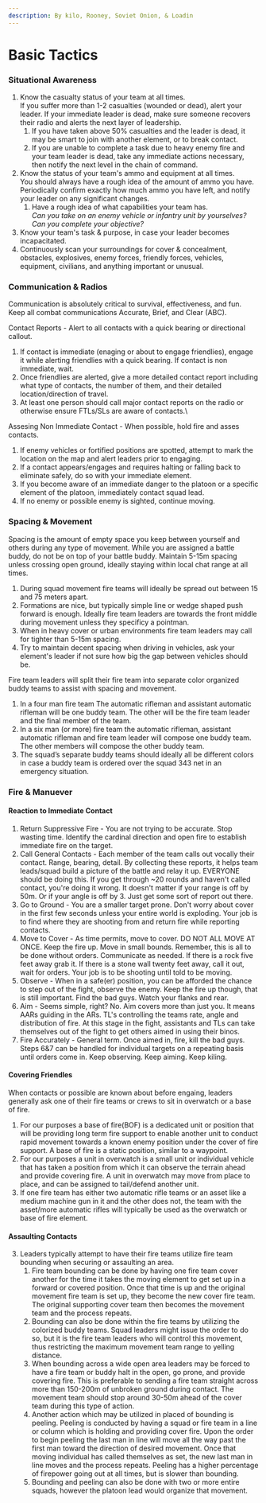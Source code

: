```yaml
---
description: By kilo, Rooney, Soviet Onion, & Loadin
---
```


# Basic Tactics

### Situational Awareness

1. Know the casualty status of your team at all times.\
   If you suffer more than 1-2 casualties (wounded or dead), alert your leader. If your immediate leader is dead, make sure someone recovers their radio and alerts the next layer of leadership.
   1. If you have taken above 50% casualties and the leader is dead, it may be smart to join with another element, or to break contact.
   2. If you are unable to complete a task due to heavy enemy fire and your team leader is dead, take any immediate actions necessary, then notify the next level in the chain of command.
2. Know the status of your team's ammo and equipment at all times.\
   You should always have a rough idea of the amount of ammo you have. Periodically confirm exactly how much ammo you have left, and notify your leader on any significant changes.
   1. Have a rough idea of what capabilities your team has.\
      _Can you take on an enemy vehicle or infantry unit by yourselves? Can you complete your objective?_
3. Know your team's task & purpose, in case your leader becomes incapacitated.
4. Continuously scan your surroundings for cover & concealment, obstacles, explosives, enemy forces, friendly forces, vehicles, equipment, civilians, and anything important or unusual.

### Communication & Radios

Communication is absolutely critical to survival, effectiveness, and fun. Keep all combat communications Accurate, Brief, and Clear (ABC).&#x20;



Contact Reports - Alert to all contacts with a quick bearing or directional callout.

1. If contact is immediate (enaging or about to engage friendlies), engage it while alerting friendlies with a quick bearing. If contact is non immediate, wait.
2. Once friendlies are alerted, give a more detailed contact report including what type of contacts, the number of them, and their detailed location/direction of travel.
3. At least one person should call major contact reports on the radio or otherwise ensure FTLs/SLs are aware of contacts.\


Assesing Non Immediate Contact - When possible, hold fire and asses contacts.

1. If enemy vehicles or fortified positions are spotted, attempt to mark the location on the map and alert leaders prior to engaging.&#x20;
2. If a contact appears/engages and requires halting or falling back to eliminate safely, do so with your immediate element.
3. If you become aware of an immediate danger to the platoon or a specific element of the platoon, immediately contact squad lead.
4. If no enemy or possible enemy is sighted, continue moving.

### Spacing & Movement

Spacing is the amount of empty space you keep between yourself and others during any type of movement. While you are assigned a battle buddy, do not be on top of your battle buddy. Maintain 5-15m spacing unless crossing open ground, ideally staying within local chat range at all times.

1. During squad movement fire teams will ideally be spread out between 15 and 75 meters apart.&#x20;
2. Formations are nice, but typically simple line or wedge shaped push forward is enough. Ideally fire team leaders are towards the front middle during movement unless they specificy a pointman.
3. When in heavy cover or urban environments fire team leaders may call for tighter than 5-15m spacing.
4. Try to maintain decent spacing when driving in vehicles, ask your element's leader if not sure how big the gap between vehicles should be.

Fire team leaders will split their fire team into separate color organized buddy teams to assist with spacing and movement.

1. In a four man fire team The automatic rifleman and assistant automatic rifleman will be one buddy team. The other will be the fire team leader and the final member of the team.
2. In a six man (or more) fire team the automatic rifleman, assistant automatic rifleman and fire team leader will compose one buddy team. The other members will compose the other buddy team.
3. The squad’s separate buddy teams should ideally all be different colors in case a buddy team is ordered over the squad 343 net in an emergency situation.

### Fire & Manuever

#### Reaction to Immediate Contact

1. Return Suppressive Fire - You are not trying to be accurate. Stop wasting time. Identify the cardinal direction and open fire to establish immediate fire on the target.
2. Call General Contacts - Each member of the team calls out vocally their contact. Range, bearing, detail. By collecting these reports, it helps team leads/squad build a picture of the battle and relay it up. EVERYONE should be doing this. If you get through \~20 rounds and haven't called contact, you're doing it wrong. It doesn't matter if your range is off by 50m. Or if your angle is off by 3. Just get some sort of report out there.&#x20;
3. Go to Ground - You are a smaller target prone. Don't worry about cover in the first few seconds unless your entire world is exploding. Your job is to find where they are shooting from and return fire while reporting contacts.
4. Move to Cover - As time permits, move to cover. DO NOT ALL MOVE AT ONCE. Keep the fire up. Move in small bounds. Remember, this is all to be done without orders. Communicate as needed. If there is a rock five feet away grab it. If there is a stone wall twenty feet away, call it out, wait for orders. Your job is to be shooting until told to be moving.
5. Observe - When in a safe(er) position, you can be afforded the chance to step out of the fight, observe the enemy. Keep the fire up though, that is still important. Find the bad guys. Watch your flanks and rear.
6. Aim - Seems simple, right? No. Aim covers more than just you. It means AARs guiding in the ARs. TL's controlling the teams rate, angle and distribution of fire. At this stage in the fight, assistants and TLs can take themselves out of the fight to get others aimed in using their binos.
7. Fire Accurately - General term. Once aimed in, fire, kill the bad guys. Steps 6&7 can be handled for individual targets on a repeating basis until orders come in. Keep observing. Keep aiming. Keep kiling.

#### Covering Friendles

When contacts or possible are known about before engaing, leaders generally ask one of their fire teams or crews to sit in overwatch or a base of fire.

1. For our purposes a base of fire(BOF) is a dedicated unit or position that will be providing long term fire support to enable another unit to conduct rapid movement towards a known enemy position under the cover of fire support. A base of fire is a static position, similar to a waypoint.
2. For our purposes a unit in overwatch is a small unit or individual vehicle that has taken a position from which it can observe the terrain ahead and provide covering fire. A unit in overwatch may move from place to place, and can be assigned to tail/defend another unit.
3. If one fire team has either two automatic rifle teams or an asset like a medium machine gun in it and the other does not, the team with the asset/more automatic rifles will typically be used as the overwatch or base of fire element.

#### Assaulting Contacts

3. Leaders typically attempt to have their fire teams utilize fire team bounding when securing or assaulting an area.&#x20;
   1. Fire team bounding can be done by having one fire team cover another for the time it takes the moving element to get set up in a forward or covered position. Once that time is up and the original movement fire team is set up, they become the new cover fire team. The original supporting cover team then becomes the movement team and the process repeats.&#x20;
   2. Bounding can also be done within the fire teams by utilizing the colorized buddy teams. Squad leaders might issue the order to do so, but it is the fire team leaders who will control this movement, thus restricting the maximum movement team range to yelling distance.
   3. When bounding across a wide open area leaders may be forced to have a fire team or buddy halt in the open, go prone, and provide covering fire. This is preferable to sending a fire team straight across more than 150-200m of unbroken ground during contact. The movement team should stop around 30-50m ahead of the cover team during this type of action.
   4. Another action which may be utilized in placed of bounding is peeling. Peeling is conducted by having a squad or fire team in a line or column which is holding and providing cover fire. Upon the order to begin peeling the last man in line will move all the way past the first man toward the direction of desired movement. Once that moving individual has called themselves as set, the new last man in line moves and the process repeats. Peeling has a higher percentage of firepower going out at all times, but is slower than bounding.
   5. Bounding and peeling can also be done with two or more entire squads, however the platoon lead would organize that movement.

